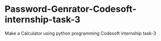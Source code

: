# Password-Genrator-Codesoft-internship-task-3
Make a Calculator using python programming Codesoft internship task-3
